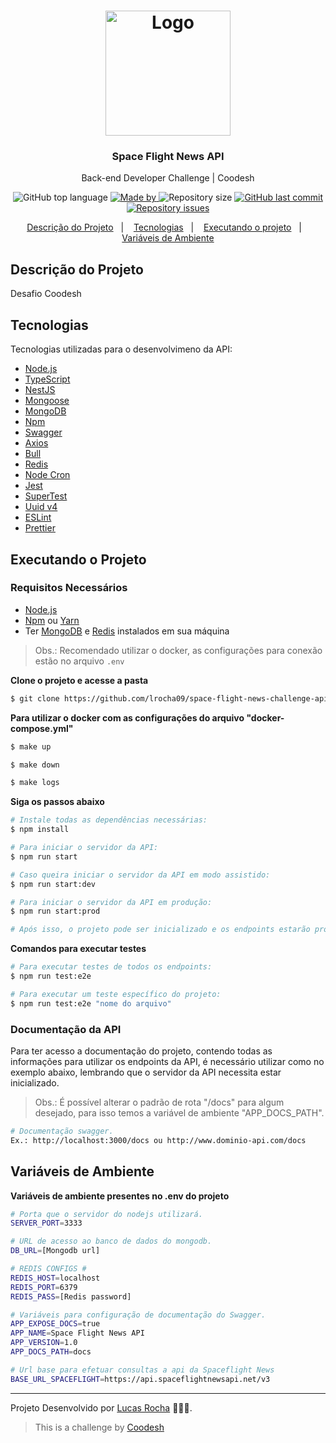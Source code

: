 <h1 align="center">
  <img alt="Logo" src="https://spacelaunchnow-prod-east.nyc3.digitaloceanspaces.com/static/home/thespacedevs/images/round_logo.svg" width="200px">
</h1>

<h3 align="center">
    Space Flight News API
</h3>

<p align="center">Back-end Developer Challenge | Coodesh</p>

<p align="center">
  <img alt="GitHub top language" src="https://img.shields.io/github/languages/top/lrocha09/space-flight-news-challenge-api?color=077DF2">

  <a href="https://github.com/lrocha09" target="_blank" rel="noopener noreferrer">
    <img alt="Made by" src="https://img.shields.io/badge/made%20by-lucas%20rocha-077DF2">
  </a>

   <img alt="Repository size" src="https://img.shields.io/github/repo-size/lrocha09/space-flight-news-challenge-api?color=077DF2">

  <a href="https://github.com/lrocha09/space-flight-news-challenge-api/commits/main">
    <img alt="GitHub last commit" src="https://img.shields.io/github/last-commit/lrocha09/space-flight-news-challenge-api?color=077DF2">
  </a>

  <a href="https://github.com/lrocha09/space-flight-news-challenge-api/issues">
    <img alt="Repository issues" src="https://img.shields.io/github/issues/lrocha09/space-flight-news-challenge-api?color=077DF2">
  </a>

</p>

<p align="center">
  <a href="#descrição-do-projeto">Descrição do Projeto</a>&nbsp;&nbsp;&nbsp;|&nbsp;&nbsp;&nbsp;
  <a href="#tecnologias">Tecnologias</a>&nbsp;&nbsp;&nbsp;|&nbsp;&nbsp;&nbsp;
  <a href="#executando-o-projeto">Executando o projeto</a>&nbsp;&nbsp;&nbsp;|&nbsp;&nbsp;&nbsp;
  <a href="#variáveis-de-ambiente">Variáveis de Ambiente</a>
</p>

## Descrição do Projeto

Desafio Coodesh

## Tecnologias

Tecnologias utilizadas para o desenvolvimeno da API:

- [Node.js](https://nodejs.org/en/)
- [TypeScript](https://www.typescriptlang.org/)
- [NestJS](https://nestjs.com/)
- [Mongoose](https://mongoosejs.com/)
- [MongoDB](https://www.mongodb.com/pt-br/)
- [Npm](https://www.npmjs.com/)
- [Swagger](https://swagger.io/)
- [Axios](https://axios-http.com/)
- [Bull](https://github.com/OptimalBits/bull/)
- [Redis](https://redis.io/)
- [Node Cron](https://github.com/kelektiv/node-cron/)
- [Jest](https://jestjs.io/)
- [SuperTest](https://www.npmjs.com/package/supertest/)
- [Uuid v4](https://github.com/thenativeweb/uuidv4/)
- [ESLint](https://eslint.org/)
- [Prettier](https://prettier.io/)

## Executando o Projeto

### Requisitos Necessários

- [Node.js](https://nodejs.org/en/)
- [Npm](https://www.npmjs.com/) ou [Yarn](https://classic.yarnpkg.com/)
- Ter [MongoDB](https://www.mongodb.com/pt-br) e [Redis](https://redis.io/) instalados em sua máquina

> Obs.: Recomendado utilizar o docker, as configurações para conexão estão no arquivo `.env`

**Clone o projeto e acesse a pasta**

```bash
$ git clone https://github.com/lrocha09/space-flight-news-challenge-api.git && cd space-flight-news-challenge-api
```

**Para utilizar o docker com as configurações do arquivo "docker-compose.yml"**

```bash
$ make up

$ make down

$ make logs
```

**Siga os passos abaixo**

```bash
# Instale todas as dependências necessárias:
$ npm install

# Para iniciar o servidor da API:
$ npm run start

# Caso queira iniciar o servidor da API em modo assistido:
$ npm run start:dev

# Para iniciar o servidor da API em produção:
$ npm run start:prod

# Após isso, o projeto pode ser inicializado e os endpoints estarão prontos para ser utilizados!
```

**Comandos para executar testes**

```bash
# Para executar testes de todos os endpoints:
$ npm run test:e2e

# Para executar um teste específico do projeto:
$ npm run test:e2e "nome do arquivo"
```

### Documentação da API

Para ter acesso a documentação do projeto, contendo todas as informações para utilizar os
endpoints da API, é necessário utilizar como no exemplo abaixo, lembrando que o servidor
da API necessita estar inicializado.

> Obs.: É possível alterar o padrão de rota "/docs" para algum desejado, para isso temos a variável de ambiente "APP_DOCS_PATH".

```bash
# Documentação swagger.
Ex.: http://localhost:3000/docs ou http://www.dominio-api.com/docs
```

## Variáveis de Ambiente 

**Variáveis de ambiente presentes no .env do projeto**

```bash
# Porta que o servidor do nodejs utilizará.
SERVER_PORT=3333

# URL de acesso ao banco de dados do mongodb.
DB_URL=[Mongodb url]

# REDIS CONFIGS #
REDIS_HOST=localhost
REDIS_PORT=6379
REDIS_PASS=[Redis password]

# Variáveis para configuração de documentação do Swagger.
APP_EXPOSE_DOCS=true
APP_NAME=Space Flight News API
APP_VERSION=1.0
APP_DOCS_PATH=docs

# Url base para efetuar consultas a api da Spaceflight News
BASE_URL_SPACEFLIGHT=https://api.spaceflightnewsapi.net/v3
```

---

Projeto Desenvolvido por [Lucas Rocha](linkedin.com/in/lrocha09/) 👨🏾‍💻.

> This is a challenge by [Coodesh](https://coodesh.com/)
